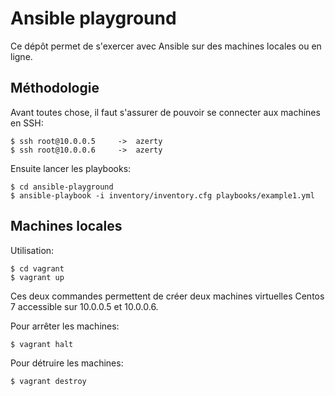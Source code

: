 # Ansible playground

Ce dépôt permet de s'exercer avec Ansible sur des machines locales ou en ligne.

## Méthodologie

Avant toutes chose, il faut s'assurer de pouvoir se connecter aux machines en SSH:

    $ ssh root@10.0.0.5     ->  azerty
    $ ssh root@10.0.0.6     ->  azerty

Ensuite lancer les playbooks:

    $ cd ansible-playground
    $ ansible-playbook -i inventory/inventory.cfg playbooks/example1.yml
    

## Machines locales

Utilisation:

    $ cd vagrant
    $ vagrant up
    
Ces deux commandes permettent de créer deux machines virtuelles Centos 7 accessible sur 10.0.0.5 et 10.0.0.6.

Pour arrêter les machines:

    $ vagrant halt
    
Pour détruire les machines:

    $ vagrant destroy    


